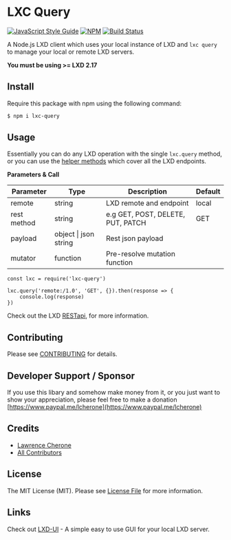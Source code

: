 # LXC Query

[![JavaScript Style Guide](https://cdn.rawgit.com/standard/standard/master/badge.svg)](https://github.com/standard/standard) [![NPM](https://nodei.co/npm/lxc-query.png?downloads=true&downloadRank=true&stars=true)](https://nodei.co/npm/lxc-query/)
[![Build Status](https://travis-ci.org/lcherone/lxc-query.svg?branch=master)](https://travis-ci.org/lcherone/lxc-query)

A Node.js LXD client which uses your local instance of LXD and `lxc query` to manage your local or remote LXD servers.

**You must be using >= LXD 2.17**

## Install

Require this package with npm using the following command:

``` bash
$ npm i lxc-query
```

## Usage

Essentially you can do any LXD operation with the single `lxc.query` method, or you can use the [helper methods](https://lcherone.github.io/lxc-query/server/)  which cover all the LXD endpoints.

**Parameters & Call**

| Parameter    | Type          | Description   | Default                     |
| ----------   | ------------- | ------------- | -------------               | 
| remote       | string        | LXD remote and endpoint            | local |
| rest method  | string        | e.g GET, POST, DELETE, PUT, PATCH  | GET    |
| payload      | object \| json string | Rest json payload          |        |
| mutator      | function      | Pre-resolve mutation function      |        |

```
const lxc = require('lxc-query')

lxc.query('remote:/1.0', 'GET', {}).then(response => {
    console.log(response)
})
```

Check out the LXD [RESTapi](https://github.com/lxc/lxd/blob/master/doc/rest-api.md), for more information. 

## Contributing

Please see [CONTRIBUTING](https://github.com/lcherone/lxc-query/blob/master/CONTRIBUTING.md) for details.

## Developer Support / Sponsor

If you use this libary and somehow make money from it, or you just want to show your appreciation, 
please feel free to make a donation [https://www.paypal.me/lcherone](https://www.paypal.me/lcherone)

## Credits

- [Lawrence Cherone](https://github.com/lcherone)
- [All Contributors](https://github.com/lcherone/lxc-query/graphs/contributors)

## License

The MIT License (MIT). Please see [License File](https://github.com/lcherone/lxc-query/blob/master/LICENSE) for more information.

## Links

Check out [LXD-UI](https://github.com/lcherone/lxd-ui) - A simple easy to use GUI for your local LXD server.